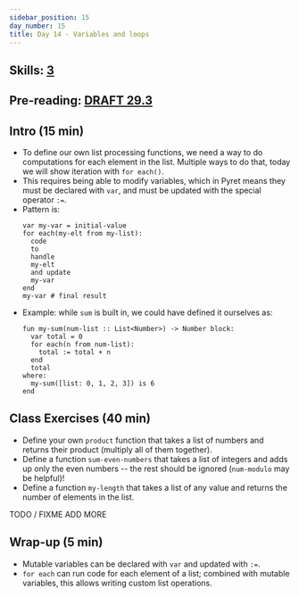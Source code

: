 ```yaml
---
sidebar_position: 15
day_number: 15
title: Day 14 - Variables and loops
---
```


## Skills: [3](/skills/#(3))

## Pre-reading: [DRAFT 29.3](https://dbp.io/static/dcic/alternate.html#(part._.Mutable_.Variables_and_.Loops_in_.Pyret))


## Intro (15 min)
- To define our own list processing functions, we need a way to do computations
  for each element in the list. Multiple ways to do that, today we will show
  iteration with `for each()`.
- This requires being able to modify variables, which in Pyret means they must
  be declared with `var`, and must be updated with the special operator `:=`.
- Pattern is:
  ```pyret
  var my-var = initial-value
  for each(my-elt from my-list):
    code
    to
    handle
    my-elt
    and update
    my-var
  end
  my-var # final result
  ```
- Example: while `sum` is built in, we could have defined it ourselves as:
  ```pyret
  fun my-sum(num-list :: List<Number>) -> Number block:
    var total = 0
    for each(n from num-list):
      total := total + n
    end
    total
  where:
    my-sum([list: 0, 1, 2, 3]) is 6
  end
  ``` 

## Class Exercises (40 min)
- Define your own `product` function that takes a list of numbers and returns
  their product (multiply all of them together).
- Define a function `sum-even-numbers` that takes a list of integers and adds up only
  the even numbers -- the rest should be ignored (`num-modulo` may be helpful)!
- Define a function `my-length` that takes a list of any value and returns the number
  of elements in the list.

TODO / FIXME ADD MORE

## Wrap-up (5 min)
- Mutable variables can be declared with `var` and updated with `:=`.
- `for each` can run code for each element of a list; combined with mutable
  variables, this allows writing custom list operations.
